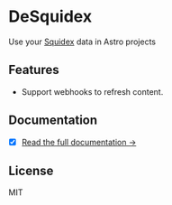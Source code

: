 # DeSquidex

Use your [Squidex](https://squidex.io/) data in Astro projects

## Features

- Support webhooks to refresh content.

## Documentation

- [x] [Read the full documentation →]()


## License

MIT
